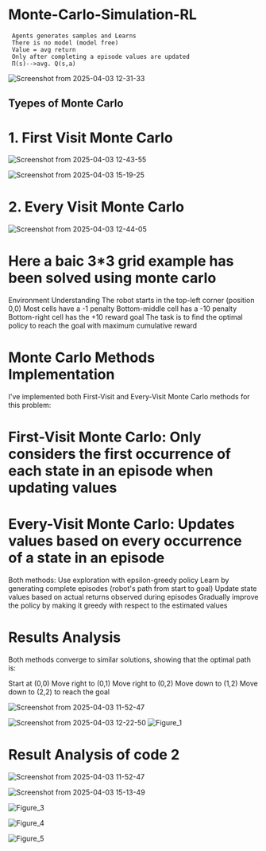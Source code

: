# Monte-Carlo-Simulation-RL 
     Agents generates samples and Learns​
     There is no model (model free)​
     Value = avg return​
     Only after completing a episode values are updated ​
     Π(s)-->avg. Q(s,a)
![Screenshot from 2025-04-03 12-31-33](https://github.com/user-attachments/assets/c4b1413c-8221-4f64-b605-586e2ad7baed)
     
## Tyepes of Monte Carlo 
# 1. First Visit Monte Carlo 

![Screenshot from 2025-04-03 12-43-55](https://github.com/user-attachments/assets/4f8acfa0-84d3-4270-9503-e130b2fc2190)

![Screenshot from 2025-04-03 15-19-25](https://github.com/user-attachments/assets/d9bb879c-2b93-4cdc-8b8b-787a27338c06)



# 2. Every Visit Monte Carlo 

![Screenshot from 2025-04-03 12-44-05](https://github.com/user-attachments/assets/7c91d0c9-c29e-462a-8c46-c51fa0513d0c)


 


# Here a baic 3*3 grid example has been solved using monte carlo 
Environment Understanding
  The robot starts in the top-left corner (position 0,0)
  Most cells have a -1 penalty
  Bottom-middle cell has a -10 penalty
  Bottom-right cell has the +10 reward goal
  The task is to find the optimal policy to reach the goal with maximum cumulative reward

# Monte Carlo Methods Implementation
I've implemented both First-Visit and Every-Visit Monte Carlo methods for this problem:

# First-Visit Monte Carlo: Only considers the first occurrence of each state in an episode when updating values
# Every-Visit Monte Carlo: Updates values based on every occurrence of a state in an episode

Both methods:
 Use exploration with epsilon-greedy policy
 Learn by generating complete episodes (robot's path from start to goal)
 Update state values based on actual returns observed during episodes
 Gradually improve the policy by making it greedy with respect to the estimated values

# Results Analysis
Both methods converge to similar solutions, showing that the optimal path is: 
  
  Start at (0,0)
  Move right to (0,1)
  Move right to (0,2)
  Move down to (1,2)
  Move down to (2,2) to reach the goal

![Screenshot from 2025-04-03 11-52-47](https://github.com/user-attachments/assets/61c86ae7-76c6-4b44-84e5-62ea4ffd8f46)


![Screenshot from 2025-04-03 12-22-50](https://github.com/user-attachments/assets/8b3cf8af-786e-4eb4-bf77-5fdc631b2bd5)
![Figure_1](https://github.com/user-attachments/assets/be2f286f-0a5a-495e-8e09-5c8db948255d)


# Result Analysis of code 2

![Screenshot from 2025-04-03 11-52-47](https://github.com/user-attachments/assets/7deb0b79-6e5a-4eb2-bb2f-0ea2707a38d4)


![Screenshot from 2025-04-03 15-13-49](https://github.com/user-attachments/assets/c3d71b96-1ec0-45dc-aebc-315614050685)

![Figure_3](https://github.com/user-attachments/assets/1118e26f-93cd-4c50-96f2-b47b68fb9016)

![Figure_4](https://github.com/user-attachments/assets/cec275d3-977d-495c-85de-19ee124f3a05)

![Figure_5](https://github.com/user-attachments/assets/ecff6101-c1c9-40a9-a643-c8c01e8fee66)
